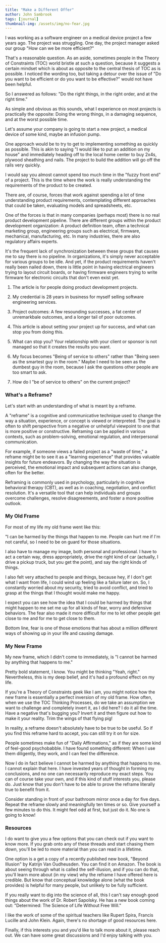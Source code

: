 ```yaml
---
title: "Make a Different Offer"
author: John Sambrook
tags: [journal]
thumbnail-img: /assets/img/no-fear.jpg
---
```


I was working as a software engineer on a medical device project a few
years ago. The project was struggling. One day, the project manager
asked our group "How can we be more efficient?"

That's a reasonable question. As an aside, sometimes people in the
Theory of Constraints (TOC) world bristle at such a question, because
it suggests a certain mindset which is about as opposite to the
central thesis of TOC as is possible. I noticed the wording too, but
taking a detour over the issue of "Do you want to be efficient or do 
you want to be effective?" would not have been helpful.

So I answered as follows: "Do the right things, in the right order,
and at the right time."

As simple and obvious as this sounds, what I experience on most
projects is practically the opposite: Doing the wrong things, in a
damaging sequence, and at the worst possible time.

Let's assume your company is going to start a new project, a medical
device of some kind, maybe an infusion pump.

One approach would be to try to get to implementing something as
quickly as possible. This is akin to saying "I would like to put an
addition on my house" and immediately heading off to the local home
center to buy 2x4s, plywood sheathing and nails. The project to build
the addition will go off the rails very quickly.

I would say you almost cannot spend too much time in the "fuzzy front
end" of a project. This is the time where the work is really
understanding the requirements of the product to be created.

There are, of course, forces that work against spending a lot of time
understanding product requirements, contemplating different approaches
that could be taken, evaluating models and spreadsheets, etc.

One of the forces is that in many companies (perhaps most) there is no
real product development pipeline. There are different groups within
the product development organization: A product definition team, often
a technical marketing group, engineering groups such as electrical,
firmware, mechanical, manufacturing, etc. In many industries, there
are also regulatory affairs experts.

It's the frequent lack of synchronization between these groups that 
causes me to say there is no pipeline. In organizations, it's simply
never acceptable for various groups to be idle. And yet, if the product
requirements haven't really been nailed down, there is little point in
having electrical engineers trying to layout circuit boards, or having
firmware engineers trying to write firmware for electronic circuits 
that don't even exist yet.





















1. The article is for people doing product development projects.

2. My credential is 28 years in business for myself selling software
   engineering services.

3. Project outcomes: A few resounding successes, a fat center of
   unremarkbale outcomes, and a longer tail of poor outcomes.
   
4. This article is about setting your project up for success, and 
   what can stop you from doing this.
   
5. What can stop you? Your relationship with your client or sponsor
   is not managed so that it creates the results you want.
   
6. My focus becomes "Being of service to others" rather than "Being
   seen as the smartest guy in the room." Maybe I need to be seen as
   the dumbest guy in the room, because I ask the questions other
   people are too smart to ask.
   
7. How do I "be of service to others" on the current project?


### What's a Reframe?

Let's start with an understanding of what is meant by a reframe.

A "reframe" is a cognitive and communicative technique used to change
the way a situation, experience, or concept is viewed or
interpreted. The goal is often to shift perspective from a negative or
unhelpful viewpoint to one that is more positive or
constructive. Reframing can be applied in various contexts, such as
problem-solving, emotional regulation, and interpersonal
communication.

For example, if someone views a failed project as a "waste of time," a
reframe might be to see it as a "learning experience" that provides
valuable insights for future endeavors. By changing the way the
situation is perceived, the emotional impact and subsequent actions
can also change, often for the better.

Reframing is commonly used in psychology, particularly in cognitive
behavioral therapy (CBT), as well as in coaching, negotiation, and
conflict resolution. It's a versatile tool that can help individuals
and groups overcome challenges, resolve disagreements, and foster a
more positive outlook.

### My Old Frame

For most of my life my old frame went like this:

"I can be harmed by the things that happen to me. People can hurt
me if I'm not careful, so I need to be on guard for those situations.

I also have to manage my image, both personal and professional. I
have to act a certain way, dress appropriately, drive the right kind
of car (actually, I drive a pickup truck, but you get the point), and
say the right kinds of things.

I also felt very attached to people and things, because hey, if I
don't get what I want from life, I could wind up feeling like a
failure later on. So, I constantly worried about my security, tried
to avoid conflict, and tried to grasp at the things that I thought
would make me happy.

I expect you can see how the idea that I could be harmed by things
that might happen to me set me up for all kinds of fear, worry and
defensive behaviors. The fear also made it more difficult for me to
let other people get close to me and for me to get close to them.

Bottom line, fear is one of those emotions that has about a million
different ways of showing up in your life and causing damage.

### My New Frame

My new frame, which I didn't come to immediately, is "I cannot be
harmed by anything that happens to me."

Pretty bold statement, I know. You might be thinking "Yeah, right."
Nevertheless, this is my deep belief, and it's had a profound effect
on my life.

If you're a Theory of Constraints geek like I am, you might notice how
the new frame is essentially a perfect inversion of my old frame. How
often, when we use the TOC Thinking Processes, do we take an
assumption we want to challenge and completely invert it, as I did
here? I do it all the time. Have a negative that's bugging you? Invert
it and then figure out how to make it your reality. Trim the wings of
that flying pig!

In reality, a reframe doesn't absolutely have to be true to be
useful. So if you find this reframe hard to accept, you can still try
it on for size.

People sometimes make fun of "Daily Affirmations," as if they are some
kind of feel-good psychobabble. I have found something different: When
I use them diligently, they work, and I can feel the difference.

Now I do in fact believe I cannot be harmed by anything that happens
to me. I cannot explain that here. I have invested years of thought
in forming my conclusions, and no one can necessarily reproduce my
exact steps. You can of course take your own, and if this kind of
stuff interests you, please do. Just know that you don't have to be
able to prove the reframe literally true to benefit from it.

Consider standing in front of your bathroom mirror once a day for five
days. Repeat the reframe slowly and meaningfully ten times or so. Give
yourself a few minutes to do this. It might feel odd at first, but
just do it. No one is going to know!

### Resources

I do want to give you a few options that you can check out if you want
to know more. If you grab onto any of these threads and start chasing
them down, you'll be led to more material than you can read in a
lifetime.

One option is a get a copy of a recently published new book, "Beyond
Illusion" by Katrijn Van Oudheusden. You can find it on Amazon. The
book is about seeing through what is called the self-illusion, and
if you can do that, you'll learn more about (in my view) why the
reframe I have offered here is credible. But know that conceptual
knowledge alone (what the book provides) is helpful for many people,
but unlikely to be fully sufficient.

If you really want to dig into the science of all, this I can't say
enough good things about the work of Dr. Robert Sapolsky. He has a
new book coming out: "Determined: The Science of Life Without Free
Will."

I like the work of some of the spiritual teachers like Rupert Spira,
Francis Lucille and John Klein. Again, there's no shortage of good
resources here.

Finally, if this interests you and you'd like to talk more about it,
please reach out. We can have some great discussions and I'd enjoy
talking with you.
